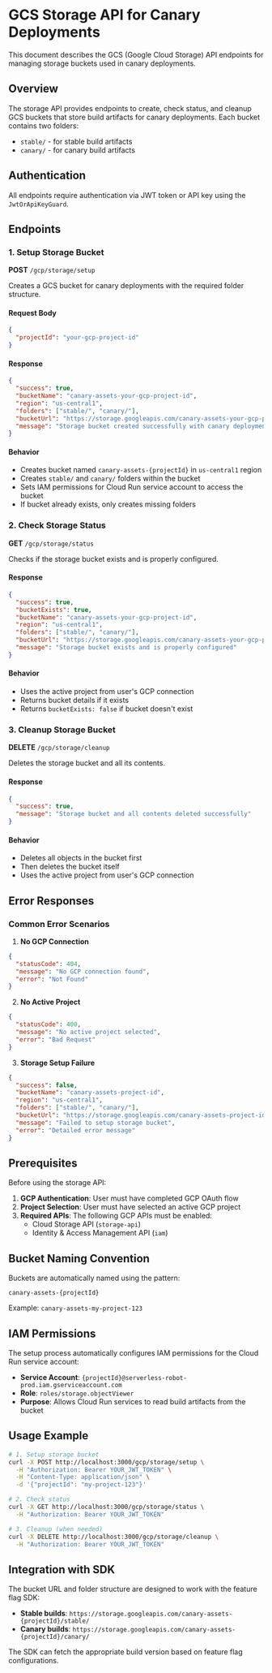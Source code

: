 # GCS Storage API for Canary Deployments

This document describes the GCS (Google Cloud Storage) API endpoints for managing storage buckets used in canary deployments.

## Overview

The storage API provides endpoints to create, check status, and cleanup GCS buckets that store build artifacts for canary deployments. Each bucket contains two folders:
- `stable/` - for stable build artifacts
- `canary/` - for canary build artifacts

## Authentication

All endpoints require authentication via JWT token or API key using the `JwtOrApiKeyGuard`.

## Endpoints

### 1. Setup Storage Bucket

**POST** `/gcp/storage/setup`

Creates a GCS bucket for canary deployments with the required folder structure.

#### Request Body
```json
{
  "projectId": "your-gcp-project-id"
}
```

#### Response
```json
{
  "success": true,
  "bucketName": "canary-assets-your-gcp-project-id",
  "region": "us-central1",
  "folders": ["stable/", "canary/"],
  "bucketUrl": "https://storage.googleapis.com/canary-assets-your-gcp-project-id",
  "message": "Storage bucket created successfully with canary deployment folders"
}
```

#### Behavior
- Creates bucket named `canary-assets-{projectId}` in `us-central1` region
- Creates `stable/` and `canary/` folders within the bucket
- Sets IAM permissions for Cloud Run service account to access the bucket
- If bucket already exists, only creates missing folders

### 2. Check Storage Status

**GET** `/gcp/storage/status`

Checks if the storage bucket exists and is properly configured.

#### Response
```json
{
  "success": true,
  "bucketExists": true,
  "bucketName": "canary-assets-your-gcp-project-id",
  "region": "us-central1",
  "folders": ["stable/", "canary/"],
  "bucketUrl": "https://storage.googleapis.com/canary-assets-your-gcp-project-id",
  "message": "Storage bucket exists and is properly configured"
}
```

#### Behavior
- Uses the active project from user's GCP connection
- Returns bucket details if it exists
- Returns `bucketExists: false` if bucket doesn't exist

### 3. Cleanup Storage Bucket

**DELETE** `/gcp/storage/cleanup`

Deletes the storage bucket and all its contents.

#### Response
```json
{
  "success": true,
  "message": "Storage bucket and all contents deleted successfully"
}
```

#### Behavior
- Deletes all objects in the bucket first
- Then deletes the bucket itself
- Uses the active project from user's GCP connection

## Error Responses

### Common Error Scenarios

1. **No GCP Connection**
```json
{
  "statusCode": 404,
  "message": "No GCP connection found",
  "error": "Not Found"
}
```

2. **No Active Project**
```json
{
  "statusCode": 400,
  "message": "No active project selected",
  "error": "Bad Request"
}
```

3. **Storage Setup Failure**
```json
{
  "success": false,
  "bucketName": "canary-assets-project-id",
  "region": "us-central1",
  "folders": ["stable/", "canary/"],
  "bucketUrl": "https://storage.googleapis.com/canary-assets-project-id",
  "message": "Failed to setup storage bucket",
  "error": "Detailed error message"
}
```

## Prerequisites

Before using the storage API:

1. **GCP Authentication**: User must have completed GCP OAuth flow
2. **Project Selection**: User must have selected an active GCP project
3. **Required APIs**: The following GCP APIs must be enabled:
   - Cloud Storage API (`storage-api`)
   - Identity & Access Management API (`iam`)

## Bucket Naming Convention

Buckets are automatically named using the pattern:
```
canary-assets-{projectId}
```

Example: `canary-assets-my-project-123`

## IAM Permissions

The setup process automatically configures IAM permissions for the Cloud Run service account:
- **Service Account**: `{projectId}@serverless-robot-prod.iam.gserviceaccount.com`
- **Role**: `roles/storage.objectViewer`
- **Purpose**: Allows Cloud Run services to read build artifacts from the bucket

## Usage Example

```bash
# 1. Setup storage bucket
curl -X POST http://localhost:3000/gcp/storage/setup \
  -H "Authorization: Bearer YOUR_JWT_TOKEN" \
  -H "Content-Type: application/json" \
  -d '{"projectId": "my-project-123"}'

# 2. Check status
curl -X GET http://localhost:3000/gcp/storage/status \
  -H "Authorization: Bearer YOUR_JWT_TOKEN"

# 3. Cleanup (when needed)
curl -X DELETE http://localhost:3000/gcp/storage/cleanup \
  -H "Authorization: Bearer YOUR_JWT_TOKEN"
```

## Integration with SDK

The bucket URL and folder structure are designed to work with the feature flag SDK:

- **Stable builds**: `https://storage.googleapis.com/canary-assets-{projectId}/stable/`
- **Canary builds**: `https://storage.googleapis.com/canary-assets-{projectId}/canary/`

The SDK can fetch the appropriate build version based on feature flag configurations. 